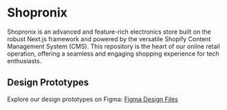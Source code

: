 # Shopronix

Shopronix is an advanced and feature-rich electronics store built on the robust Next.js framework and powered by the versatile Shopify Content Management System (CMS). This repository is the heart of our online retail operation, offering a seamless and engaging shopping experience for tech enthusiasts.

## Design Prototypes

Explore our design prototypes on Figma: [Figma Design Files]([https://www.figma.com/link-to-your-designs](https://www.figma.com/file/KuPb3C9uWx4uTpibWfpQeP/Full-E-Commerce-Website-UI-UX-Design-(Community)?type=design&node-id=135-1508&mode=design&t=7B6OCeE8MRpKcUNx-0)https://www.figma.com/file/KuPb3C9uWx4uTpibWfpQeP/Full-E-Commerce-Website-UI-UX-Design-(Community)?type=design&node-id=135-1508&mode=design&t=7B6OCeE8MRpKcUNx-0)


